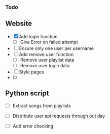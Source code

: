 ### Todo
## Website
- [X] Add login function
    - [ ] Give Error on failed attempt
- [ ] Ensure only one user per username
- [ ] Add remove user function
    - [ ] Remove user playlist data
    - [ ] Remove user login data
- [ ] Style pages
- [ ] 

## Python script
- [ ] Extract songs from playlists
- [ ] Distribute user api requests through out day
- [ ] Add error checking

